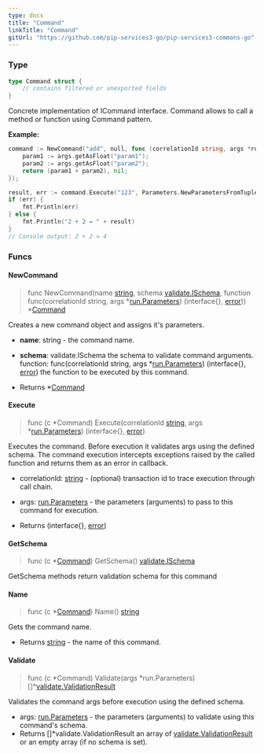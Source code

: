 ```yaml
---
type: docs
title: "Command"
linkTitle: "Command" 
gitUrl: "https://github.com/pip-services3-go/pip-services3-commons-go"
---
```


### Type

```go
type Command struct {
	// contains filtered or unexported fields
}
```
Concrete implementation of ICommand interface. Command allows to call a method or function using Command pattern. 

**Example:**
```go
command := NewCommand("add", null, func (correlationId string, args *run.Parameters)(interface{}, err) {
	param1 := args.getAsFloat("param1");
    param2 := args.getAsFloat("param2");
    return (param1 + param2), nil;
});

result, err := command.Execute("123", Parameters.NewParametersFromTuples("param1", 2, "param2", 2))
if (err) {
	fmt.Println(err)
} else {
	fmt.Println("2 + 2 = " + result)
}
// Console output: 2 + 2 = 4
```

### Funcs

#### NewCommand
> func NewCommand(name [string](https://pkg.go.dev/builtin#string), schema [validate.ISchema](../../validate/ischema),
    function func(correlationId string, args *[run.Parameters](../../run/parameters)) (interface{}, [error](https://pkg.go.dev/builtin#error))) *[Command]()

Creates a new command object and assigns it's parameters.

- **name**: string - the command name.

- **schema**: validate.ISchema the schema to validate command arguments.
function: func(correlationId string, args *[run.Parameters](../../run/parameters)) (interface{}, [error](https://pkg.go.dev/builtin#error))
the function to be executed by this command.

- Returns *[Command]()

#### Execute
> func (c *Command) Execute(correlationId [string](https://pkg.go.dev/builtin#string), args *[run.Parameters](../../run/parameters)) (interface{}, [error](https://pkg.go.dev/builtin#error))

Executes the command. Before execution it validates args using the defined schema. The command execution intercepts exceptions raised by the called function and returns them as an error in callback.

- correlationId: [string](https://pkg.go.dev/builtin#string) - (optional) transaction id to trace execution through call chain.
- args: [run.Parameters](../../run/parameters) - the parameters (arguments) to pass to this command for execution.

- Returns (interface{}, [error](https://pkg.go.dev/builtin#error))

#### GetSchema
> func (c *[Command]()) GetSchema() [validate.ISchema](../../validate/ischema)

GetSchema methods return validation schema for this command

#### Name
> func (c *[Command]()) Name() [string](https://pkg.go.dev/builtin#string)

Gets the command name.

- Returns [string](https://pkg.go.dev/builtin#string) - the name of this command.

#### Validate
> func (c *Command) Validate(args *run.Parameters) []\*[validate.ValidationResult](../../validate/validationresult)

Validates the command args before execution using the defined schema.

- args: [run.Parameters](../../run/parameters) - the parameters (arguments) to validate using this command's schema.
- Returns []*validate.ValidationResult an array of [validate.ValidationResult](../../validate/validationresult) or an empty array (if no schema is set).



